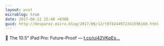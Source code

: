 ```yaml
---
layout: post
microblog: true
date: 2017-06-12 15:40 +0300
guid: http://desparoz.micro.blog/2017/06/12/t874244972341596160.html
---
```

🔗 The 10.5” iPad Pro: Future-Proof — [t.co/ui42VKpEs...](https://t.co/ui42VKpEsN)
